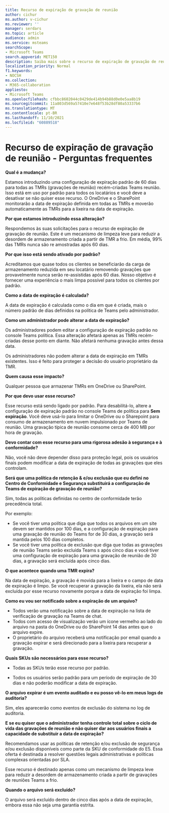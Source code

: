```yaml
---
title: Recurso de expiração de gravação de reunião
author: cichur
ms.author: v-cichur
ms.reviewer: ''
manager: serdars
ms.topic: article
audience: admin
ms.service: msteams
searchScope:
- Microsoft Teams
search.appverid: MET150
description: Saiba mais sobre o recurso de expiração de gravação de reunião Microsoft Teams.
localization_priority: Normal
f1.keywords:
- NOCSH
ms.collection:
- M365-collaboration
appliesto:
- Microsoft Teams
ms.openlocfilehash: cfbbc8602044c0429de414b94b88d0e0e5aa8b19
ms.sourcegitcommit: 11a803d569a57410e7e648f53b28df80a53337b6
ms.translationtype: MT
ms.contentlocale: pt-BR
ms.lasthandoff: 11/10/2021
ms.locfileid: "60889518"
---
```

# <a name="meeting-recording-expiration-feature---frequently-asked-questions"></a>Recurso de expiração de gravação de reunião - Perguntas frequentes

**Qual é a mudança?**

Estamos introduzindo uma configuração de expiração padrão de 60 dias para todas as TMRs (gravações de reunião) recém-criadas Teams reunião.  Isso está em uso por padrão para todos os locatários e você deve a desativar se não quiser esse recurso. O OneDrive e o SharePoint monitorarão a data de expiração definida em todas as TMRs e moverão automaticamente as TMRs para a lixeira na data de expiração.

**Por que estamos introduzindo essa alteração?**

Respondemos às suas solicitações para o recurso de expiração de gravação de reunião. Este é um mecanismo de limpeza leve para reduzir a desordem de armazenamento criada a partir de TMR a frio. Em média, 99% das TMRs nunca são re amostradas após 60 dias.

**Por que isso está sendo ativado por padrão?**

Acreditamos que quase todos os clientes se beneficiarão da carga de armazenamento reduzida em seu locatário removendo gravações que provavelmente nunca serão re-assistidas após 60 dias. Nosso objetivo é fornecer uma experiência o mais limpa possível para todos os clientes por padrão.

**Como a data de expiração é calculada?**

A data de expiração é calculada como o dia em que é criada, mais o número padrão de dias definidos na política de Teams pelo administrador.

**Como um administrador pode alterar a data de expiração?**

Os administradores podem editar a configuração de expiração padrão no console Teams política. Essa alteração afetará apenas as TMRs recém-criadas desse ponto em diante. Não afetará nenhuma gravação antes dessa data.

Os administradores não podem alterar a data de expiração em TMRs existentes. Isso é feito para proteger a decisão do usuário proprietário da TMR.

**Quem causa esse impacto?**

Qualquer pessoa que armazenar TMRs em OneDrive ou SharePoint.

**Por que devo usar esse recurso?**

Esse recurso está sendo ligado por padrão. Para desabilitá-lo, altere a configuração de expiração padrão no console Teams de política para **Sem expiração**.
Você deve usá-lo para limitar o OneDrive ou o Sharepoint para consumo de armazenamento em nuvem impulsionado por Teams de reunião. Uma gravação típica de reunião consome cerca de 400 MB por hora de gravação.

**Devo contar com esse recurso para uma rigorosa adesão à segurança e à conformidade?**

Não, você não deve depender disso para proteção legal, pois os usuários finais podem modificar a data de expiração de todas as gravações que eles controlam.

**Será que uma política de retenção & e/ou exclusão que eu defini no Centro de Conformidade e Segurança substituirá a configuração de Teams de expiração de gravação de reunião?**

Sim, todas as políticas definidas no centro de conformidade terão precedência total.

Por exemplo:

- Se você tiver uma política que diga que todos os arquivos em um site devem ser mantidos por 100 dias, e a configuração de expiração para uma gravação de reunião do Teams for de 30 dias, a gravação será mantida pelos 100 dias completos.
- Se você tiver uma política de exclusão que diga que todas as gravações de reunião Teams serão excluída Teams s após cinco dias e você tiver uma configuração de expiração para uma gravação de reunião de 30 dias, a gravação será excluída após cinco dias.

**O que acontece quando uma TMR expira?**

Na data de expiração, a gravação é movida para a lixeira e o campo de data de expiração é limpo. Se você recuperar a gravação da lixeira, ela não será excluída por esse recurso novamente porque a data de expiração foi limpa.

**Como eu vou ser notificado sobre a expiração de um arquivo?**

- Todos verão uma notificação sobre a data de expiração na lista de verificação de gravação na Teams de chat.
- Todos com acesso de visualização verão um ícone vermelho ao lado do arquivo na pasta do OneDrive ou do SharePoint 14 dias antes que o arquivo expire.
- O proprietário do arquivo receberá uma notificação por email quando a gravação expirar e será direcionado para a lixeira para recuperar a gravação.

**Quais SKUs são necessários para esse recurso?**

- Todas as SKUs terão esse recurso por padrão.

- Todos os usuários serão padrão para um período de expiração de 30 dias e não poderão modificar a data de expiração.

**O arquivo expirar é um evento auditado e eu posso vê-lo em meus logs de auditoria?**

Sim, eles aparecerão como eventos de exclusão do sistema no log de auditoria.

**E se eu quiser que o administrador tenha controle total sobre o ciclo de vida das gravações de reunião e não quiser dar aos usuários finais a capacidade de substituir a data de expiração?**

Recomendamos usar as políticas de retenção e/ou exclusão de segurança e/ou exclusão disponíveis como parte da SKU de conformidade do E5. Essa oferta é destinada a resolver questões legais administrativas e políticas complexas orientadas por SLA.

Esse recurso é destinado apenas como um mecanismo de limpeza leve para reduzir a desordem de armazenamento criada a partir de gravações de reuniões Teams a frio.

**Quando o arquivo será excluído?**

O arquivo será excluído dentro de cinco dias após a data de expiração, embora essa não seja uma garantia estrita.

